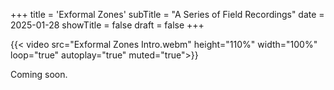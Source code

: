 +++
title = 'Exformal Zones'
subTitle = "A Series of Field Recordings"
date = 2025-01-28
showTitle = false
draft = false
+++

{{< video src="Exformal Zones Intro.webm" height="110%" width="100%" loop="true" autoplay="true" muted="true">}}

Coming soon.
